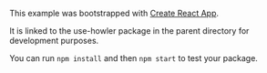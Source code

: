 This example was bootstrapped with [Create React App](https://github.com/facebook/create-react-app).

It is linked to the use-howler package in the parent directory for development purposes.

You can run `npm install` and then `npm start` to test your package.

